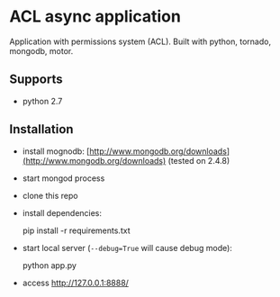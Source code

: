 ACL async application
=====================

Application with permissions system (ACL). Built with python, tornado, mongodb, motor.


Supports
--------

- python 2.7


Installation
------------

- install mognodb: [http://www.mongodb.org/downloads](http://www.mongodb.org/downloads) (tested on 2.4.8)
- start mongod process
- clone this repo
- install dependencies:
    
    pip install -r requirements.txt

- start local server (`--debug=True` will cause debug mode):

    python app.py

- access http://127.0.0.1:8888/
